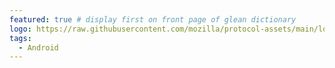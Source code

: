 ```yaml
---
featured: true # display first on front page of glean dictionary
logo: https://raw.githubusercontent.com/mozilla/protocol-assets/main/logos/firefox/browser/focus/logo.svg
tags:
  - Android
---
```

